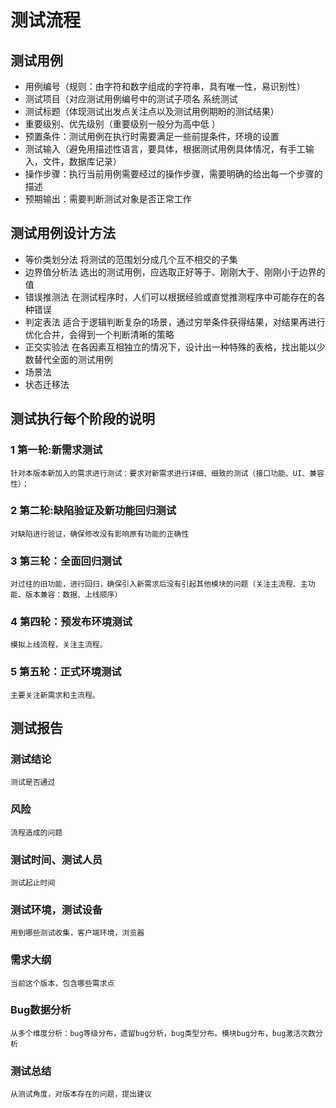 # 测试流程

## 测试用例

* 用例编号（规则：由字符和数字组成的字符串，具有唯一性，易识别性）
* 测试项目（对应测试用例编号中的测试子项名 系统测试
* 测试标题（体现测试出发点关注点以及测试用例期盼的测试结果）
* 重要级别、优先级别（重要级别一般分为高中低 ）
* 预置条件：测试用例在执行时需要满足一些前提条件，环境的设置
* 测试输入（避免用描述性语言，要具体，根据测试用例具体情况，有手工输入，文件，数据库记录）
* 操作步骤：执行当前用例需要经过的操作步骤，需要明确的给出每一个步骤的描述
* 预期输出：需要判断测试对象是否正常工作

## 测试用例设计方法

* 等价类划分法
    将测试的范围划分成几个互不相交的子集
* 边界值分析法
    选出的测试用例，应选取正好等于、刚刚大于、刚刚小于边界的值
* 错误推测法
    在测试程序时，人们可以根据经验或直觉推测程序中可能存在的各种错误
* 判定表法
    适合于逻辑判断复杂的场景，通过穷举条件获得结果，对结果再进行优化合并，会得到一个判断清晰的策略
* 正交实验法
    在各因素互相独立的情况下，设计出一种特殊的表格，找出能以少数替代全面的测试用例
* 场景法
* 状态迁移法

## 测试执行每个阶段的说明

### 1 第一轮:新需求测试	
    针对本版本新加入的需求进行测试：要求对新需求进行详细、细致的测试（接口功能、UI、兼容性）；

### 2 第二轮:缺陷验证及新功能回归测试
    对缺陷进行验证，确保修改没有影响原有功能的正确性

### 3 第三轮：全面回归测试	
    对过往的旧功能，进行回归，确保引入新需求后没有引起其他模块的问题（关注主流程、主功能、版本兼容：数据、上线顺序）

### 4 第四轮：预发布环境测试	
    模拟上线流程，关注主流程。
    
### 5 第五轮：正式环境测试
    主要关注新需求和主流程。

## 测试报告

### 测试结论
    测试是否通过
### 风险
    流程造成的问题
### 测试时间、测试人员
    测试起止时间
### 测试环境，测试设备
    用到哪些测试收集，客户端环境，浏览器
### 需求大纲
    当前这个版本，包含哪些需求点
### Bug数据分析
    从多个维度分析：bug等级分布，遗留bug分析，bug类型分布。模块bug分布，bug激活次数分析
### 测试总结
    从测试角度，对版本存在的问题，提出建议